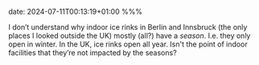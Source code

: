 date: 2024-07-11T00:13:19+01:00
%%%

I don’t understand why indoor ice rinks in Berlin and Innsbruck (the only places I looked outside the UK) mostly (all?) have a *season*. I.e. they only open in winter. In the UK, ice rinks open all year. Isn't the point of indoor facilities that they’re not impacted by the seasons?
